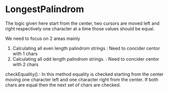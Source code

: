 # LongestPalindrom

The logic given here start from the center, two cursors are moved left and right respectively one character at a time those values should be equal.

We need to focus on 2 areas mainly
1. Calculating all even length palindrom strings : Need to concider centor with 1 chars 
2. Calculating all odd length palindrom strings. : Need to concider centor with 2 chars 

checkEquality() :
	  In this method equality is checked starting from the center moving one character left and one character right from the center. If both chars are equal then the next set of         chars are checked.
	  
	 

